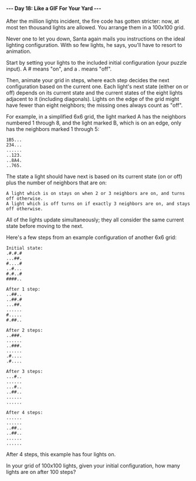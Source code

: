 #### --- Day 18: Like a GIF For Your Yard ---

After the million lights incident, the fire code has gotten stricter: now, at most ten thousand lights are allowed. You arrange them in a 100x100 grid.

Never one to let you down, Santa again mails you instructions on the ideal lighting configuration. With so few lights, he says, you'll have to resort to animation.

Start by setting your lights to the included initial configuration (your puzzle input). A # means "on", and a . means "off".

Then, animate your grid in steps, where each step decides the next configuration based on the current one. Each light's next state (either on or off) depends on its current state and the current states of the eight lights adjacent to it (including diagonals). Lights on the edge of the grid might have fewer than eight neighbors; the missing ones always count as "off".

For example, in a simplified 6x6 grid, the light marked A has the neighbors numbered 1 through 8, and the light marked B, which is on an edge, only has the neighbors marked 1 through 5:

    1B5...
    234...
    ......
    ..123.
    ..8A4.
    ..765.

The state a light should have next is based on its current state (on or off) plus the number of neighbors that are on:

    A light which is on stays on when 2 or 3 neighbors are on, and turns off otherwise.
    A light which is off turns on if exactly 3 neighbors are on, and stays off otherwise.

All of the lights update simultaneously; they all consider the same current state before moving to the next.

Here's a few steps from an example configuration of another 6x6 grid:

    Initial state:
    .#.#.#
    ...##.
    #....#
    ..#...
    #.#..#
    ####..
        
    After 1 step:
    ..##..
    ..##.#
    ...##.
    ......
    #.....
    #.##..
        
    After 2 steps:
    ..###.
    ......
    ..###.
    ......
    .#....
    .#....
        
    After 3 steps:
    ...#..
    ......
    ...#..
    ..##..
    ......
    ......
        
    After 4 steps:
    ......
    ......
    ..##..
    ..##..
    ......
    ......

After 4 steps, this example has four lights on.

In your grid of 100x100 lights, given your initial configuration, how many lights are on after 100 steps?

#### 